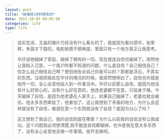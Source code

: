 ```yaml
---
layout: post
title: "由赌侠1999想到的"
date: 2011-10-03 00:05:08
categories: life
type: life
---
```


>说实在话，王晶的赌片已经没有什么看头的了，我是因为看刘德华，张家辉，朱茵才下载的。电影剧情不想再提，里面只有一个地方真正让我思考。
>
>华仔说他输掉了家庭，输掉了拥有的一切，现在就连自信也输掉了。突然地让我陷入沉思，一个我21年都不知道的问题，什么是自信？自己相信自己？你怎么自己相信自己啊？使劲地告诉自己你是可以的？那都是浮云，不真实的东西。当我把我处在华仔的境况的时候，我突然想明白了，自信也许就是抛开一切，全心全意地投入到一件事当中。华仔以前那么自信，是因为他没有什么好担心的，没有什么好在意的，他连老婆都不在意，只投身于赌。今天输掉了自信，是因为他老婆在人家手上，如果自己输掉了，老婆也就会被杀。他太多东西牵挂了，他害怕了。这让我想到了矛盾的地方，为什么会这样就没有了自信，难道在意一个东西就没有了自信？是因为分心了吗？
>
>这又想到了我自己，我的自信到底在哪里？为什么以前我的自信没有让我成功。这个问题我必须想清楚,我不能连自信都输掉。也许是我在意太多东西了，没有全心全意地去做一件事情。放开去做吧。
>
